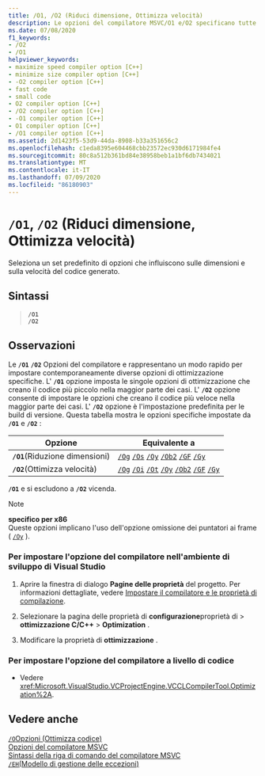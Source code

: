 ```yaml
---
title: /O1, /O2 (Riduci dimensione, Ottimizza velocità)
description: Le opzioni del compilatore MSVC/O1 e/O2 specificano tutte le ottimizzazioni per le dimensioni minime o la velocità massima.
ms.date: 07/08/2020
f1_keywords:
- /O2
- /O1
helpviewer_keywords:
- maximize speed compiler option [C++]
- minimize size compiler option [C++]
- -O2 compiler option [C++]
- fast code
- small code
- O2 compiler option [C++]
- /O2 compiler option [C++]
- -O1 compiler option [C++]
- O1 compiler option [C++]
- /O1 compiler option [C++]
ms.assetid: 2d1423f5-53d9-44da-8908-b33a351656c2
ms.openlocfilehash: c1eda8395e604468cbb23572ec930d6171984fe4
ms.sourcegitcommit: 80c8a512b361bd84e38958beb1a1bf6db7434021
ms.translationtype: MT
ms.contentlocale: it-IT
ms.lasthandoff: 07/09/2020
ms.locfileid: "86180903"
---
```

# <a name="o1-o2-minimize-size-maximize-speed"></a>`/O1`, `/O2` (Riduci dimensione, Ottimizza velocità)

Seleziona un set predefinito di opzioni che influiscono sulle dimensioni e sulla velocità del codice generato.

## <a name="syntax"></a>Sintassi

> **`/O1`**\
> **`/O2`**

## <a name="remarks"></a>Osservazioni

Le **`/O1`** **`/O2`** Opzioni del compilatore e rappresentano un modo rapido per impostare contemporaneamente diverse opzioni di ottimizzazione specifiche. L' **`/O1`** opzione imposta le singole opzioni di ottimizzazione che creano il codice più piccolo nella maggior parte dei casi. L' **`/O2`** opzione consente di impostare le opzioni che creano il codice più veloce nella maggior parte dei casi. L' **`/O2`** opzione è l'impostazione predefinita per le build di versione. Questa tabella mostra le opzioni specifiche impostate da **`/O1`** e **`/O2`** :

| Opzione | Equivalente a |
|--|--|
| **`/O1`**(Riduzione dimensioni) | [`/Og`](og-global-optimizations.md) [`/Os`](os-ot-favor-small-code-favor-fast-code.md) [`/Oy`](oy-frame-pointer-omission.md) [`/Ob2`](ob-inline-function-expansion.md) [`/GF`](gf-eliminate-duplicate-strings.md) [`/Gy`](gy-enable-function-level-linking.md) |
| **`/O2`**(Ottimizza velocità) | [`/Og`](og-global-optimizations.md) [`/Oi`](oi-generate-intrinsic-functions.md) [`/Ot`](os-ot-favor-small-code-favor-fast-code.md) [`/Oy`](oy-frame-pointer-omission.md) [`/Ob2`](ob-inline-function-expansion.md) [`/GF`](gf-eliminate-duplicate-strings.md) [`/Gy`](gy-enable-function-level-linking.md) |

**`/O1`** e si escludono a **`/O2`** vicenda.

> [!NOTE]
> **specifico per x86**\
> Queste opzioni implicano l'uso dell'opzione omissione dei puntatori ai frame ( [`/Oy`](oy-frame-pointer-omission.md) ).

### <a name="to-set-this-compiler-option-in-the-visual-studio-development-environment"></a>Per impostare l'opzione del compilatore nell'ambiente di sviluppo di Visual Studio

1. Aprire la finestra di dialogo **Pagine delle proprietà** del progetto. Per informazioni dettagliate, vedere [Impostare il compilatore e le proprietà di compilazione](../working-with-project-properties.md).

1. Selezionare la pagina delle proprietà di **configurazione**proprietà di  >  **ottimizzazione C/C++**  >  **Optimization** .

1. Modificare la proprietà di **ottimizzazione** .

### <a name="to-set-this-compiler-option-programmatically"></a>Per impostare l'opzione del compilatore a livello di codice

- Vedere <xref:Microsoft.VisualStudio.VCProjectEngine.VCCLCompilerTool.Optimization%2A>.

## <a name="see-also"></a>Vedere anche

[`/O`Opzioni (Ottimizza codice)](o-options-optimize-code.md)<br/>
[Opzioni del compilatore MSVC](compiler-options.md)<br/>
[Sintassi della riga di comando del compilatore MSVC](compiler-command-line-syntax.md)<br/>
[`/EH`(Modello di gestione delle eccezioni)](eh-exception-handling-model.md)
